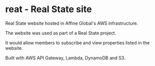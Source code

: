 # reat - Real State site

Real State website hosted in Affine Global's AWS infrastructure.

The website was used as part of a Real State project.

It would allow members to subscribe and view properties listed in the website.

Built with AWS API Gateway, Lambda, DynamoDB and S3.
